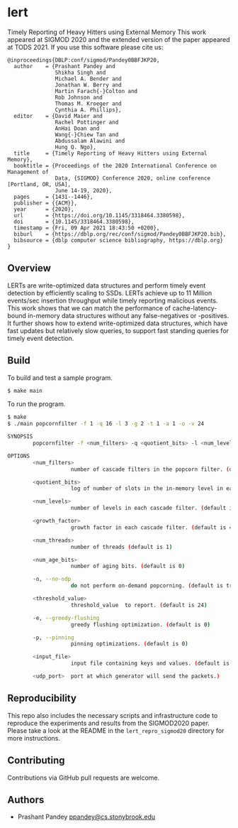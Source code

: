 # lert

Timely Reporting of Heavy Hitters using External Memory
This work appeared at SIGMOD 2020 and the extended version of the paper appeared
at TODS 2021. If you use this software please cite us:

```
@inproceedings{DBLP:conf/sigmod/Pandey0BBFJKP20,
  author    = {Prashant Pandey and
               Shikha Singh and
               Michael A. Bender and
               Jonathan W. Berry and
               Martin Farach{-}Colton and
               Rob Johnson and
               Thomas M. Kroeger and
               Cynthia A. Phillips},
  editor    = {David Maier and
               Rachel Pottinger and
               AnHai Doan and
               Wang{-}Chiew Tan and
               Abdussalam Alawini and
               Hung Q. Ngo},
  title     = {Timely Reporting of Heavy Hitters using External Memory},
  booktitle = {Proceedings of the 2020 International Conference on Management of
               Data, {SIGMOD} Conference 2020, online conference [Portland, OR, USA],
               June 14-19, 2020},
  pages     = {1431--1446},
  publisher = {{ACM}},
  year      = {2020},
  url       = {https://doi.org/10.1145/3318464.3380598},
  doi       = {10.1145/3318464.3380598},
  timestamp = {Fri, 09 Apr 2021 18:43:50 +0200},
  biburl    = {https://dblp.org/rec/conf/sigmod/Pandey0BBFJKP20.bib},
  bibsource = {dblp computer science bibliography, https://dblp.org}
}
```

Overview
-------
LERTs are write-optimized data structures and perform timely event detection by
efficiently scaling to SSDs. LERTs achieve up to 11 Million events/sec insertion
throughput while timely reporting malicious events. This work shows that we can
match the performance of cache-latency-bound in-memory data structures without
any false-negatives or -positives. It further shows how to extend
write-optimized data structures, which have fast updates but relatively slow
queries, to support fast standing queries for timely event detection.

Build
-------

To build and test a sample program.

```bash
$ make main
```

To run the program.

```bash
$ make
$ ./main popcornfilter -f 1 -q 16 -l 3 -g 2 -t 1 -a 1 -o -v 24
```

```bash
SYNOPSIS
        popcornfilter -f <num_filters> -q <quotient_bits> -l <num_levels> -g <growth_factor> -t <num_threads> [-a <num_age_bits>] [-o] [-v <threshold_value>] [-e] [-p] [-i <input_file>] [-u <udp_port>]

OPTIONS
        <num_filters>
                    number of cascade filters in the popcorn filter. (default is 1)

        <quotient_bits>
                    log of number of slots in the in-memory level in each cascade filter. (default is 16)

        <num_levels>
                    number of levels in each cascade filter. (default is 4)

        <growth_factor>
                    growth factor in each cascade filter. (default is 4)

        <num_threads>
                    number of threads (default is 1)

        <num_age_bits>
                    number of aging bits. (default is 0)

        -o, --no-odp
                    do not perform on-demand popcorning. (default is true.)

        <threshold_value>
                    threshold_value  to report. (default is 24)

        -e, --greedy-flushing
                    greedy flushing optimization. (default is 0)

        -p, --pinning
                    pinning optimizations. (default is 0)

        <input_file>
                    input file containing keys and values. (default is generate keys from a Zipfian distribution.)

        <udp_port>  port at which generator will send the packets.)
```

Reproducibility
------------
This repo also includes the necessary scripts and infrastructure code to
reproduce the experiments and results from the SIGMOD2020 paper. Please take a
look at the README in the `lert_repro_sigmod20` directory for more
instructions.

Contributing
------------
Contributions via GitHub pull requests are welcome.


Authors
-------
- Prashant Pandey <ppandey@cs.stonybrook.edu>
